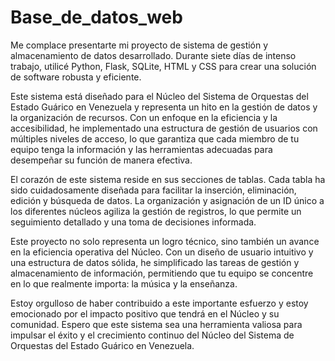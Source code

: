# Base_de_datos_web
Me complace presentarte mi proyecto de sistema de gestión y almacenamiento de datos desarrollado. Durante siete días de intenso trabajo, utilicé Python, Flask, SQLite, HTML y CSS para crear una solución de software robusta y eficiente.

Este sistema está diseñado para el Núcleo del Sistema de Orquestas del Estado Guárico en Venezuela y representa un hito en la gestión de datos y la organización de recursos. Con un enfoque en la eficiencia y la accesibilidad, he implementado una estructura de gestión de usuarios con múltiples niveles de acceso, lo que garantiza que cada miembro de tu equipo tenga la información y las herramientas adecuadas para desempeñar su función de manera efectiva.

El corazón de este sistema reside en sus secciones de tablas. Cada tabla ha sido cuidadosamente diseñada para facilitar la inserción, eliminación, edición y búsqueda de datos. La organización y asignación de un ID único a los diferentes núcleos agiliza la gestión de registros, lo que permite un seguimiento detallado y una toma de decisiones informada.

Este proyecto no solo representa un logro técnico, sino también un avance en la eficiencia operativa del Núcleo. Con un diseño de usuario intuitivo y una estructura de datos sólida, he simplificado las tareas de gestión y almacenamiento de información, permitiendo que tu equipo se concentre en lo que realmente importa: la música y la enseñanza.

Estoy orgulloso de haber contribuido a este importante esfuerzo y estoy emocionado por el impacto positivo que tendrá en el Núcleo y su comunidad. Espero que este sistema sea una herramienta valiosa para impulsar el éxito y el crecimiento continuo del Núcleo del Sistema de Orquestas del Estado Guárico en Venezuela.
